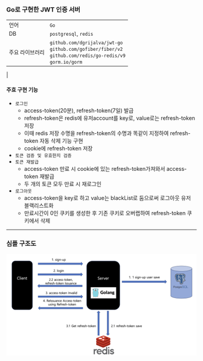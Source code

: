 ### Go로 구현한 JWT 인증 서버

| |  |
| --- | --- |
|언어| `Go` |
|DB | `postgresql`, `redis` |
|주요 라이브러리| `github.com/dgrijalva/jwt-go`<br>  `github.com/gofiber/fiber/v2`<br>`github.com/redis/go-redis/v9`<br>`gorm.io/gorm`
 |
  
#### 주효 구현 기능
- `로그인`
  - access-token(20분), refresh-token(7일) 발급
  - refresh-token은 redis에 유저account를 key로, value로는 refresh-token 저장
  - 이때 redis 저장 수명을 refresh-token의 수명과 똑같이 지정하여 refresh-token 자동 삭제 기능 구현
  - cookie에 refresh-token 저장
- `토큰 검증 및 유효한지 검증`
- `토큰 재발급`
  - access-token 만료 시 cookie에 있는 refresh-token가져와서 access-token 재발급
  - 두 개의 토큰 모두 만료 시 재로그인 
- `로그아웃`
  - access-token을 key로 하고 value는 blackList로 둠으로써 로그아웃 유저 블랙리스트화
  - 만료시간이 0인 쿠키를 생성한 후 기존 쿠키로 오버랩하여 refresh-token 쿠키에서 삭제
---
### 심플 구조도
![alt text](image.png)
